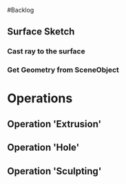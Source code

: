 #Backlog
## Surface Sketch
### Cast ray to the surface
### Get Geometry from SceneObject

# Operations
## Operation 'Extrusion'
## Operation 'Hole'
## Operation 'Sculpting'